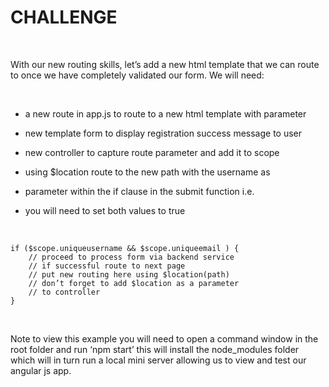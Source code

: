 CHALLENGE
=========

 

With our new routing skills, let’s add a new html template that we can route to
once we have completely validated our form. We will need:

 

-   a new route in app.js to route to a new html template with parameter

-   new template form to display registration success message to user

-   new controller to capture route parameter and add it to scope

-   using \$location route to the new path with the username as

-   parameter within the if clause in the submit function i.e.

-   you will need to set both values to true

 

~~~~~~~~~~~~~~~~~~~~~~~~~~~~~~~~~~~~~~~~~~~~~~~~~~~~~~~~~~~~~~~~~~~~~~~~~~~~~~~~
if ($scope.uniqueusername && $scope.uniqueemail ) { 
    // proceed to process form via backend service
    // if successful route to next page
    // put new routing here using $location(path)
    // don’t forget to add $location as a parameter
    // to controller
}
~~~~~~~~~~~~~~~~~~~~~~~~~~~~~~~~~~~~~~~~~~~~~~~~~~~~~~~~~~~~~~~~~~~~~~~~~~~~~~~~

 

Note to view this example you will need to open a command window in the root
folder and run ‘npm start’ this will install the node\_modules folder which will
in turn run a local mini server allowing us to view and test our angular js app.
